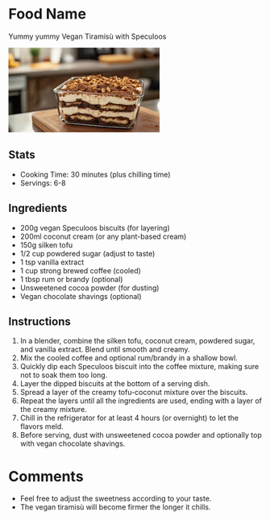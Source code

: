 # Food Name

Yummy yummy Vegan Tiramisù with Speculoos

![alt text](image.png)

## Stats
- Cooking Time: 30 minutes (plus chilling time)
- Servings: 6-8

## Ingredients
- 200g vegan Speculoos biscuits (for layering)
- 200ml coconut cream (or any plant-based cream)
- 150g silken tofu
- 1/2 cup powdered sugar (adjust to taste)
- 1 tsp vanilla extract
- 1 cup strong brewed coffee (cooled)
- 1 tbsp rum or brandy (optional)
- Unsweetened cocoa powder (for dusting)
- Vegan chocolate shavings (optional)

## Instructions
1. In a blender, combine the silken tofu, coconut cream, powdered sugar, and vanilla extract. Blend until smooth and creamy.
2. Mix the cooled coffee and optional rum/brandy in a shallow bowl.
3. Quickly dip each Speculoos biscuit into the coffee mixture, making sure not to soak them too long.
4. Layer the dipped biscuits at the bottom of a serving dish.
5. Spread a layer of the creamy tofu-coconut mixture over the biscuits.
6. Repeat the layers until all the ingredients are used, ending with a layer of the creamy mixture.
7. Chill in the refrigerator for at least 4 hours (or overnight) to let the flavors meld.
8. Before serving, dust with unsweetened cocoa powder and optionally top with vegan chocolate shavings.

# Comments
- Feel free to adjust the sweetness according to your taste.
- The vegan tiramisù will become firmer the longer it chills.

